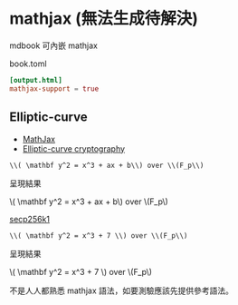 # mathjax (無法生成待解決)

mdbook 可內嵌 mathjax

book.toml

```toml
[output.html]
mathjax-support = true
```

## Elliptic-curve

- [MathJax](https://www.mathjax.org/)
- [Elliptic-curve cryptography](https://en.wikipedia.org/wiki/Elliptic-curve_cryptography)

```mathjax
\\( \mathbf y^2 = x^3 + ax + b\\) over \\(F_p\\)
```

呈現結果

\\( \mathbf y^2 = x^3 + ax + b\\) over \\(F_p\\)

[secp256k1](https://en.bitcoin.it/wiki/Secp256k1)

```mathjax
\\( \mathbf y^2 = x^3 + 7 \\) over \\(F_p\\)
```

呈現結果

\\( \mathbf y^2 = x^3 + 7 \\) over \\(F_p\\)


不是人人都熟悉 mathjax 語法，如要測驗應該先提供參考語法。
